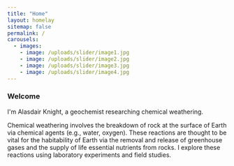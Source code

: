 ```yaml
---
title: "Home"
layout: homelay
sitemap: false
permalink: /
carousels:
  - images: 
    - image: /uploads/slider/image1.jpg
    - image: /uploads/slider/image2.jpg
    - image: /uploads/slider/image3.jpg
    - image: /uploads/slider/image4.jpg
---
```


### Welcome

I'm Alasdair Knight, a geochemist researching chemical weathering.

Chemical weathering involves the breakdown of rock at the surface of Earth via chemical agents (e.g., water, oxygen). These reactions are thought to be vital for the habitability of Earth via the removal and release of greenhouse gases and the supply of life essential nutrients from rocks. I explore these reactions using laboratory experiments and field studies. 
